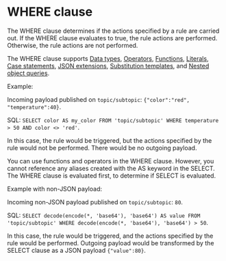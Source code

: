 # WHERE clause<a name="iot-sql-where"></a>

The WHERE clause determines if the actions specified by a rule are carried out\. If the WHERE clause evaluates to true, the rule actions are performed\. Otherwise, the rule actions are not performed\. 

The WHERE clause supports [Data types](iot-sql-data-types.md), [Operators](iot-sql-operators.md), [Functions](iot-sql-functions.md), [Literals](iot-sql-literals.md), [Case statements](iot-sql-case.md), [JSON extensions](iot-sql-json.md), [Substitution templates](iot-substitution-templates.md), and [Nested object queries](iot-sql-nested-queries.md)\.

Example:

Incoming payload published on `topic/subtopic`: `{"color":"red", "temperature":40}`\.

SQL: `SELECT color AS my_color FROM 'topic/subtopic' WHERE temperature > 50 AND color <> 'red'`\.

In this case, the rule would be triggered, but the actions specified by the rule would not be performed\. There would be no outgoing payload\.

You can use functions and operators in the WHERE clause\. However, you cannot reference any aliases created with the AS keyword in the SELECT\. The WHERE clause is evaluated first, to determine if SELECT is evaluated\. 

Example with non-JSON payload:

Incoming non-JSON payload published on `topic/subtopic`: `80`\.

SQL: `SELECT decode(encode(*, 'base64'), 'base64') AS value FROM 'topic/subtopic' WHERE decode(encode(*, 'base64'), 'base64') > 50`\.

In this case, the rule would be triggered, and the actions specified by the rule would be performed\. Outgoing payload would be transformed by the SELECT clause as a JSON payload `{"value":80}`\.
